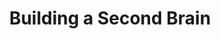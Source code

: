 ---
title: "Building a Second Brain"
description: "“Creativity isn’t about having more ideas. It’s about making sense of the ones you already have.”"
cover: "images/reading/building-a-second-brain.jpeg"
publishDate: 2022-11-15
authors: "Tiago Forte"
categories: ["business"]
status: 🟢
---